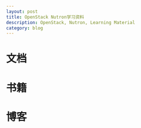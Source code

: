 ```yaml
---
layout: post
title: OpenStack Nutron学习资料
description: OpenStack, Nutron, Learning Material
category: blog
---
```


# 文档

# 书籍

# 博客
